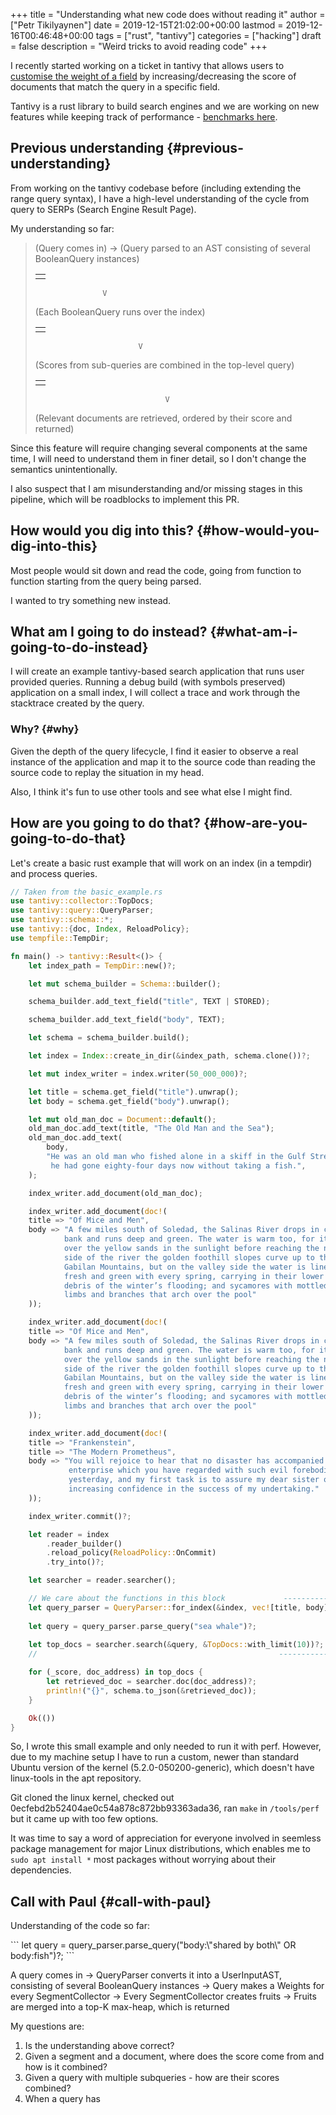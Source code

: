 +++
title = "Understanding what new code does without reading it"
author = ["Petr Tikilyaynen"]
date = 2019-12-15T21:02:00+00:00
lastmod = 2019-12-16T00:46:48+00:00
tags = ["rust", "tantivy"]
categories = ["hacking"]
draft = false
description = "Weird tricks to avoid reading code"
+++

I recently started working on a ticket in tantivy that allows users to [customise
the weight of a field](https://github.com/tantivy-search/tantivy/issues/547) by increasing/decreasing the score of documents that match
the query in a specific field.

Tantivy is a rust library to build search engines and we are working on new features while keeping track of performance - [benchmarks here](https://tantivy-search.github.io/bench/).


## Previous understanding {#previous-understanding}

From working on the tantivy codebase before (including extending the range query
syntax), I have a high-level understanding of the cycle from query to SERPs (Search Engine Result Page).

My understanding so far:

> (Query comes in) -> (Query parsed to an AST consisting of several BooleanQuery instances)
>
> |  |
> |--|
> |  |
>
>                    V
> (Each BooleanQuery runs over the index)
>
> |  |
> |--|
> |  |
>
>                            V
> (Scores from sub-queries are combined in the top-level query)
>
> |  |
> |--|
> |  |
>
>                                  V
> (Relevant documents are retrieved, ordered by their score and returned)

Since this feature will require changing several components at the same time, I
will need to understand them in finer detail, so I don't change the semantics
unintentionally.

I also suspect that I am misunderstanding and/or missing stages in this pipeline, which will be roadblocks to implement this PR.


## How would you dig into this? {#how-would-you-dig-into-this}

Most people would sit down and read the code, going from function to function starting from the query being parsed.

I wanted to try something new instead.


## What am I going to do instead? {#what-am-i-going-to-do-instead}

I will create an example tantivy-based search application that runs user
provided queries. Running a debug build (with symbols preserved) application on a small index, I will collect a
trace and work through the stacktrace created by the query.


### Why? {#why}

Given the depth of the query lifecycle, I find it easier to observe a real
instance of the application and map it to the source code than reading the
source code to replay the situation in my head.

Also, I think it's fun to use other tools and see what else I might find.


## How are you going to do that? {#how-are-you-going-to-do-that}

Let's create a basic rust example that will work on an index (in a tempdir) and process queries.

```rust
// Taken from the basic_example.rs
use tantivy::collector::TopDocs;
use tantivy::query::QueryParser;
use tantivy::schema::*;
use tantivy::{doc, Index, ReloadPolicy};
use tempfile::TempDir;

fn main() -> tantivy::Result<()> {
    let index_path = TempDir::new()?;

    let mut schema_builder = Schema::builder();

    schema_builder.add_text_field("title", TEXT | STORED);

    schema_builder.add_text_field("body", TEXT);

    let schema = schema_builder.build();

    let index = Index::create_in_dir(&index_path, schema.clone())?;

    let mut index_writer = index.writer(50_000_000)?;

    let title = schema.get_field("title").unwrap();
    let body = schema.get_field("body").unwrap();

    let mut old_man_doc = Document::default();
    old_man_doc.add_text(title, "The Old Man and the Sea");
    old_man_doc.add_text(
        body,
        "He was an old man who fished alone in a skiff in the Gulf Stream and \
         he had gone eighty-four days now without taking a fish.",
    );

    index_writer.add_document(old_man_doc);

    index_writer.add_document(doc!(
    title => "Of Mice and Men",
    body => "A few miles south of Soledad, the Salinas River drops in close to the hillside \
            bank and runs deep and green. The water is warm too, for it has slipped twinkling \
            over the yellow sands in the sunlight before reaching the narrow pool. On one \
            side of the river the golden foothill slopes curve up to the strong and rocky \
            Gabilan Mountains, but on the valley side the water is lined with trees—willows \
            fresh and green with every spring, carrying in their lower leaf junctures the \
            debris of the winter’s flooding; and sycamores with mottled, white, recumbent \
            limbs and branches that arch over the pool"
    ));

    index_writer.add_document(doc!(
    title => "Of Mice and Men",
    body => "A few miles south of Soledad, the Salinas River drops in close to the hillside \
            bank and runs deep and green. The water is warm too, for it has slipped twinkling \
            over the yellow sands in the sunlight before reaching the narrow pool. On one \
            side of the river the golden foothill slopes curve up to the strong and rocky \
            Gabilan Mountains, but on the valley side the water is lined with trees—willows \
            fresh and green with every spring, carrying in their lower leaf junctures the \
            debris of the winter’s flooding; and sycamores with mottled, white, recumbent \
            limbs and branches that arch over the pool"
    ));

    index_writer.add_document(doc!(
    title => "Frankenstein",
    title => "The Modern Prometheus",
    body => "You will rejoice to hear that no disaster has accompanied the commencement of an \
             enterprise which you have regarded with such evil forebodings.  I arrived here \
             yesterday, and my first task is to assure my dear sister of my welfare and \
             increasing confidence in the success of my undertaking."
    ));

    index_writer.commit()?;

    let reader = index
        .reader_builder()
        .reload_policy(ReloadPolicy::OnCommit)
        .try_into()?;

    let searcher = reader.searcher();

    // We care about the functions in this block             ------------------|
    let query_parser = QueryParser::for_index(&index, vec![title, body]);  //  |
                                                                           //  |
    let query = query_parser.parse_query("sea whale")?;                    //  |
                                                                           //  |
    let top_docs = searcher.search(&query, &TopDocs::with_limit(10))?;     //  |
    //                                                      -------------------|

    for (_score, doc_address) in top_docs {
        let retrieved_doc = searcher.doc(doc_address)?;
        println!("{}", schema.to_json(&retrieved_doc));
    }

    Ok(())
}
```

So, I wrote this small example and only needed to run it with perf. However,
due to my machine setup I have to run a custom, newer than standard Ubuntu
version of the kernel (5.2.0-050200-generic), which doesn't have linux-tools in the apt repository.

Git cloned the linux kernel, checked out
0ecfebd2b52404ae0c54a878c872bb93363ada36, ran `make` in `/tools/perf` but it
came up with too few options.

It was time to say a word of appreciation for everyone involved in
seemless package management for major Linux distributions, which enables me
to `sudo apt install *` most packages without worrying about their
dependencies.


## Call with Paul {#call-with-paul}

Understanding of the code so far:

\`\`\`
let query = query\_parser.parse\_query("body:\\"shared by both\\" OR body:fish")?;
\`\`\`

A query comes in -> QueryParser converts it into a UserInputAST, consisting of several BooleanQuery instances -> Query makes a Weights for every SegmentCollector -> Every SegmentCollector creates fruits -> Fruits are merged into a top-K max-heap, which is returned

My questions are:

1.  Is the understanding above correct?
2.  Given a segment and a document, where does the score come from and how is it combined?
3.  Given a query with multiple subqueries - how are their scores combined?
4.  When a query has
